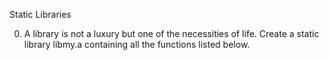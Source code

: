 Static Libraries

0. A library is not a luxury but one of the necessities of life.
Create a static library libmy.a containing all the functions listed below.
